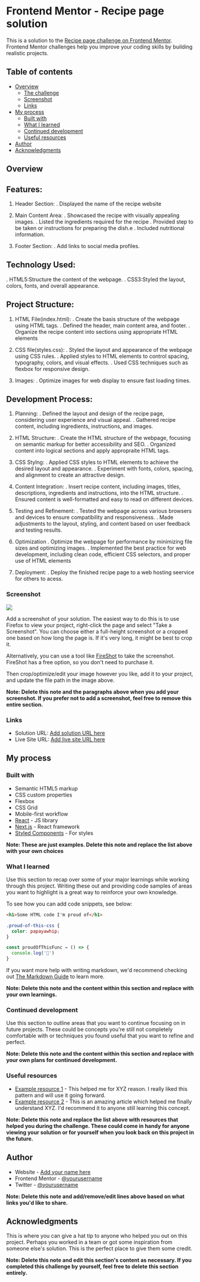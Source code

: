 # Frontend Mentor - Recipe page solution

This is a solution to the [Recipe page challenge on Frontend Mentor](https://www.frontendmentor.io/challenges/recipe-page-KiTsR8QQKm). Frontend Mentor challenges help you improve your coding skills by building realistic projects. 

## Table of contents

- [Overview](#overview)
  - [The challenge](#the-challenge)
  - [Screenshot](#screenshot)
  - [Links](#links)
- [My process](#my-process)
  - [Built with](#built-with)
  - [What I learned](#what-i-learned)
  - [Continued development](#continued-development)
  - [Useful resources](#useful-resources)
- [Author](#author)
- [Acknowledgments](#acknowledgments)



## Overview
## Features:
1. Header Section:
. Displayed the name of the recipe website

2. Main Content Area:
. Showcased the recipe with visually appealing images.
. Listed the ingredients required for the recipe
. Provided step to be taken or instructions for preparing the dish.e
. Included nutritional information.

3. Footer Section:
. Add links to social media profiles.

## Technology Used:
. HTML5:Structure the content of the webpage.
. CSS3:Styled the layout, colors, fonts, and overall appearance.

## Project Structure:

1. HTML File(index.html):
. Create the basis structure of the webpage using HTML tags.
. Defined the header, main content area, and footer.
. Organize the recipe content into sections using appropriate HTML elements

2. CSS file(styles.css):
. Styled the layout and appearance of the webpage using CSS rules.
. Applied styles to HTML elements to control spacing, typography, colors, and visual effects.
. Used CSS techniques such as flexbox for responsive design.

3. Images:
. Optimize images for web display to ensure fast loading times.

## Development Process:

1. Planning:
. Defined the layout and design of the recipe page, considering user experience and visual appeal.
. Gathered recipe content, including ingredients, instructions, and images.

2. HTML Structure:
. Create the HTML structure of the webpage, focusing on semantic markup for better accessibility and SEO.
. Organized content into logical sections and apply appropraite HTML tags.

3. CSS Stylng:
. Applied CSS styles to HTML elements to achieve the desired layout and appearance.
. Experiment with fonts, colors, spacing, and alignment to create an attractive design.

4. Content Integration:
. Insert recipe content, including images, titles, descriptions, ingredients and instructions, into the HTML structure.
. Ensured content is well-formatted and easy to read on different devices.

5. Testing and Refinement:
. Tested the webpage across various browsers and devices to ensure compatibility and responsiveness.
. Made adjustments to the layout, styling, and content based on user feedback and testing results.

6. Optimization
. Optimize the webpage for performance by minimizing file sizes and optimizing images.
. Implemented the best practice for web development, including clean code, efficient CSS selectors, and proper use of HTML elements

7. Deployment:
. Deploy the finished recipe page to a web hosting seervice for others to acess.

### Screenshot

![](./screenshot.jpg)

Add a screenshot of your solution. The easiest way to do this is to use Firefox to view your project, right-click the page and select "Take a Screenshot". You can choose either a full-height screenshot or a cropped one based on how long the page is. If it's very long, it might be best to crop it.

Alternatively, you can use a tool like [FireShot](https://getfireshot.com/) to take the screenshot. FireShot has a free option, so you don't need to purchase it. 

Then crop/optimize/edit your image however you like, add it to your project, and update the file path in the image above.

**Note: Delete this note and the paragraphs above when you add your screenshot. If you prefer not to add a screenshot, feel free to remove this entire section.**

### Links

- Solution URL: [Add solution URL here](https://your-solution-url.com)
- Live Site URL: [Add live site URL here](https://your-live-site-url.com)

## My process

### Built with

- Semantic HTML5 markup
- CSS custom properties
- Flexbox
- CSS Grid
- Mobile-first workflow
- [React](https://reactjs.org/) - JS library
- [Next.js](https://nextjs.org/) - React framework
- [Styled Components](https://styled-components.com/) - For styles

**Note: These are just examples. Delete this note and replace the list above with your own choices**

### What I learned

Use this section to recap over some of your major learnings while working through this project. Writing these out and providing code samples of areas you want to highlight is a great way to reinforce your own knowledge.

To see how you can add code snippets, see below:

```html
<h1>Some HTML code I'm proud of</h1>
```
```css
.proud-of-this-css {
  color: papayawhip;
}
```
```js
const proudOfThisFunc = () => {
  console.log('🎉')
}
```

If you want more help with writing markdown, we'd recommend checking out [The Markdown Guide](https://www.markdownguide.org/) to learn more.

**Note: Delete this note and the content within this section and replace with your own learnings.**

### Continued development

Use this section to outline areas that you want to continue focusing on in future projects. These could be concepts you're still not completely comfortable with or techniques you found useful that you want to refine and perfect.

**Note: Delete this note and the content within this section and replace with your own plans for continued development.**

### Useful resources

- [Example resource 1](https://www.example.com) - This helped me for XYZ reason. I really liked this pattern and will use it going forward.
- [Example resource 2](https://www.example.com) - This is an amazing article which helped me finally understand XYZ. I'd recommend it to anyone still learning this concept.

**Note: Delete this note and replace the list above with resources that helped you during the challenge. These could come in handy for anyone viewing your solution or for yourself when you look back on this project in the future.**

## Author

- Website - [Add your name here](https://www.your-site.com)
- Frontend Mentor - [@yourusername](https://www.frontendmentor.io/profile/yourusername)
- Twitter - [@yourusername](https://www.twitter.com/yourusername)

**Note: Delete this note and add/remove/edit lines above based on what links you'd like to share.**

## Acknowledgments

This is where you can give a hat tip to anyone who helped you out on this project. Perhaps you worked in a team or got some inspiration from someone else's solution. This is the perfect place to give them some credit.

**Note: Delete this note and edit this section's content as necessary. If you completed this challenge by yourself, feel free to delete this section entirely.**
